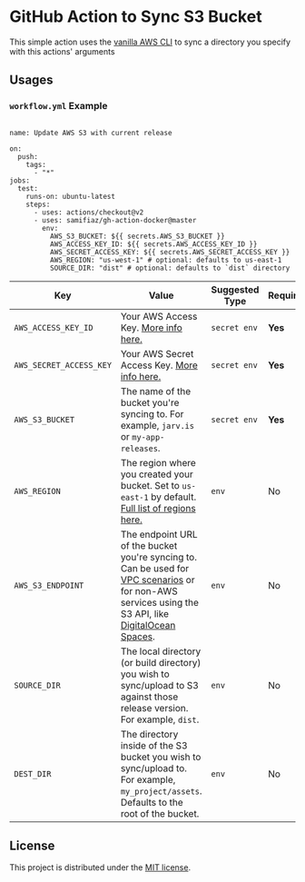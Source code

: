 # GitHub Action to Sync S3 Bucket

This simple action uses the [vanilla AWS CLI](https://docs.aws.amazon.com/cli/index.html) to sync a directory you specify with this actions' arguments

## Usages

### `workflow.yml` Example

```

name: Update AWS S3 with current release

on:
  push:
    tags:
      - "*"
jobs:
  test:
    runs-on: ubuntu-latest
    steps:
      - uses: actions/checkout@v2
      - uses: samifiaz/gh-action-docker@master
        env:
          AWS_S3_BUCKET: ${{ secrets.AWS_S3_BUCKET }}
          AWS_ACCESS_KEY_ID: ${{ secrets.AWS_ACCESS_KEY_ID }}
          AWS_SECRET_ACCESS_KEY: ${{ secrets.AWS_SECRET_ACCESS_KEY }}
          AWS_REGION: "us-west-1" # optional: defaults to us-east-1
          SOURCE_DIR: "dist" # optional: defaults to `dist` directory
```

| Key                     | Value                                                                                                                                                                                                                                                                                                                                  | Suggested Type | Required | Default                                                            |
| ----------------------- | -------------------------------------------------------------------------------------------------------------------------------------------------------------------------------------------------------------------------------------------------------------------------------------------------------------------------------------- | -------------- | -------- | ------------------------------------------------------------------ |
| `AWS_ACCESS_KEY_ID`     | Your AWS Access Key. [More info here.](https://docs.aws.amazon.com/general/latest/gr/managing-aws-access-keys.html)                                                                                                                                                                                                                    | `secret env`   | **Yes**  | N/A                                                                |
| `AWS_SECRET_ACCESS_KEY` | Your AWS Secret Access Key. [More info here.](https://docs.aws.amazon.com/general/latest/gr/managing-aws-access-keys.html)                                                                                                                                                                                                             | `secret env`   | **Yes**  | N/A                                                                |
| `AWS_S3_BUCKET`         | The name of the bucket you're syncing to. For example, `jarv.is` or `my-app-releases`.                                                                                                                                                                                                                                                 | `secret env`   | **Yes**  | N/A                                                                |
| `AWS_REGION`            | The region where you created your bucket. Set to `us-east-1` by default. [Full list of regions here.](https://docs.aws.amazon.com/AWSEC2/latest/UserGuide/using-regions-availability-zones.html#concepts-available-regions)                                                                                                            | `env`          | No       | `us-east-1`                                                        |
| `AWS_S3_ENDPOINT`       | The endpoint URL of the bucket you're syncing to. Can be used for [VPC scenarios](https://aws.amazon.com/blogs/aws/new-vpc-endpoint-for-amazon-s3/) or for non-AWS services using the S3 API, like [DigitalOcean Spaces](https://www.digitalocean.com/community/tools/adapting-an-existing-aws-s3-application-to-digitalocean-spaces). | `env`          | No       | Automatic (`s3.amazonaws.com` or AWS's region-specific equivalent) |
| `SOURCE_DIR`            | The local directory (or build directory) you wish to sync/upload to S3 against those release version. For example, `dist`.                                                                                                                                                                                                                 | `env`          | No       | `./` (root of cloned repository)                                   |
| `DEST_DIR`              | The directory inside of the S3 bucket you wish to sync/upload to. For example, `my_project/assets`. Defaults to the root of the bucket.                                                                                                                                                                                                | `env`          | No       | `/` (root of bucket)                                               |

## License

This project is distributed under the [MIT license](LICENSE.md).
